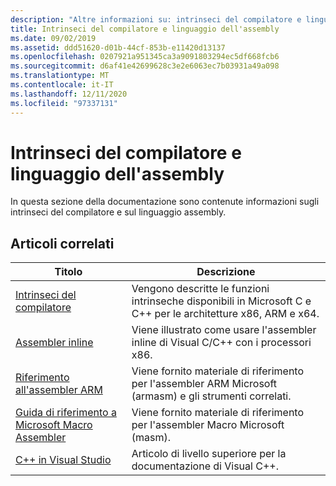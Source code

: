 ```yaml
---
description: "Altre informazioni su: intrinseci del compilatore e linguaggio dell'assembly"
title: Intrinseci del compilatore e linguaggio dell'assembly
ms.date: 09/02/2019
ms.assetid: ddd51620-d01b-44cf-853b-e11420d13137
ms.openlocfilehash: 0207921a951345ca3a9091803294ec5df668fcb6
ms.sourcegitcommit: d6af41e42699628c3e2e6063ec7b03931a49a098
ms.translationtype: MT
ms.contentlocale: it-IT
ms.lasthandoff: 12/11/2020
ms.locfileid: "97337131"
---
```

# <a name="compiler-intrinsics-and-assembly-language"></a>Intrinseci del compilatore e linguaggio dell'assembly

In questa sezione della documentazione sono contenute informazioni sugli intrinseci del compilatore e sul linguaggio assembly.

## <a name="related-articles"></a>Articoli correlati

|Titolo|Descrizione|
|-----------|-----------------|
|[Intrinseci del compilatore](../intrinsics/compiler-intrinsics.md)|Vengono descritte le funzioni intrinseche disponibili in Microsoft C e C++ per le architetture x86, ARM e x64.|
|[Assembler inline](../assembler/inline/inline-assembler.md)|Viene illustrato come usare l'assembler inline di Visual C/C++ con i processori x86.|
|[Riferimento all'assembler ARM](../assembler/arm/arm-assembler-reference.md)|Viene fornito materiale di riferimento per l'assembler ARM Microsoft (armasm) e gli strumenti correlati.|
|[Guida di riferimento a Microsoft Macro Assembler](../assembler/masm/microsoft-macro-assembler-reference.md)|Viene fornito materiale di riferimento per l'assembler Macro Microsoft (masm).|
|[C++ in Visual Studio](../overview/visual-cpp-in-visual-studio.md)|Articolo di livello superiore per la documentazione di Visual C++.|
